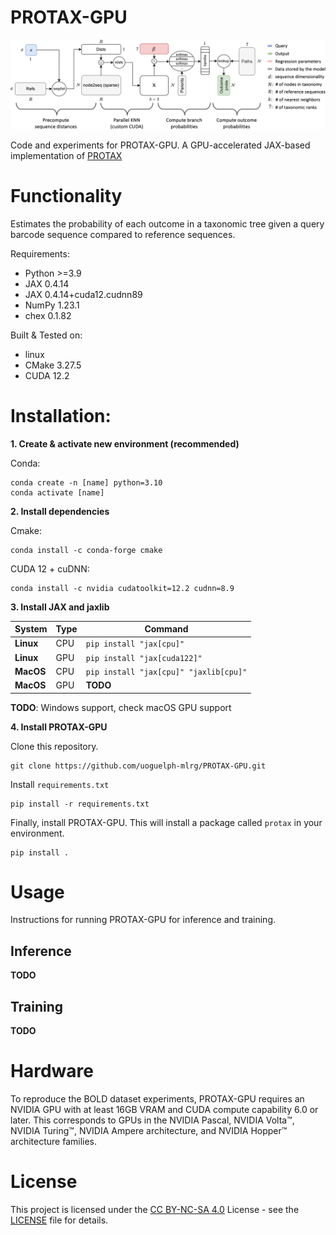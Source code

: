 # PROTAX-GPU

![alt text](img/Block_diagram_upd.png?raw=true)

Code and experiments for PROTAX-GPU.
A GPU-accelerated JAX-based implementation of [PROTAX](https://pubmed.ncbi.nlm.nih.gov/27296980/) 

# Functionality
Estimates the probability of each outcome in a taxonomic tree given a query barcode sequence compared to reference sequences.

Requirements:
- Python >=3.9
- JAX 0.4.14
- JAX 0.4.14+cuda12.cudnn89
- NumPy 1.23.1
- chex 0.1.82 

Built & Tested on:
- linux
- CMake 3.27.5
- CUDA 12.2


# Installation:

**1. Create & activate new environment (recommended)**

Conda:
```
conda create -n [name] python=3.10
conda activate [name]
```
**2. Install dependencies**

Cmake:
```
conda install -c conda-forge cmake
```

CUDA 12 + cuDNN:
```
conda install -c nvidia cudatoolkit=12.2 cudnn=8.9
```

**3. Install JAX and jaxlib**

| **System** | **Type** | **Command** |
| --- | --- | --- |
| **Linux** | CPU | `pip install "jax[cpu]"`|
| **Linux** | GPU | `pip install "jax[cuda122]"`
| **MacOS** | CPU | `pip install "jax[cpu]" "jaxlib[cpu]"`|
| **MacOS** | GPU | **TODO**|

**TODO**: Windows support, check macOS GPU support

**4. Install PROTAX-GPU**

Clone this repository.
```
git clone https://github.com/uoguelph-mlrg/PROTAX-GPU.git
```

Install `requirements.txt`
```
pip install -r requirements.txt
```

Finally, install PROTAX-GPU. This will install a package called `protax` in your environment.
```
pip install .
```

# Usage
Instructions for running PROTAX-GPU for inference and training.

## Inference
**TODO**

## Training
**TODO**

# Hardware
To reproduce the BOLD dataset experiments, PROTAX-GPU requires an NVIDIA GPU with at least 16GB VRAM and CUDA compute capability 6.0 or later. This corresponds to GPUs in the NVIDIA Pascal, NVIDIA Volta™, NVIDIA Turing™, NVIDIA Ampere architecture, and NVIDIA Hopper™ architecture families.

# License
This project is licensed under the [CC BY-NC-SA 4.0](https://creativecommons.org/licenses/by-nc-sa/4.0/) License - see the [LICENSE](LICENSE) file for details.
